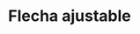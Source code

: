---
title: Flecha ajustable
date: 
draft: false

# descripcion
description : Anillo de plata 925

materials: Plata 925

color: Plateado

dimensions: 18ml diámetro - ajustable

code: 05-23-0602

type: "Anillos"

categories: [destacados]

# Images
# first image will be shown in the product page
images:
  # - image: "images/path_to_image"
  # La ubicacion de las imagenes es imagenes/Anillos/Anillos.Plata/05-23-0602-flecha-ajustable
  - image: "./images/anillos/plata/05-23-0602.JPG"
---